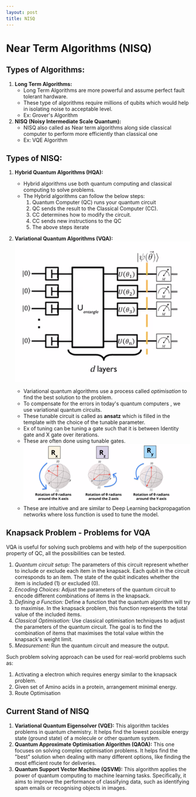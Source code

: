 ```yaml
---
layout: post
title: NISQ
---
```

# Near Term Algorithms (NISQ)
## Types of Algorithms:
1. **Long Term Algorithms:**
   - Long Term Algorithms are more powerful and assume perfect fault tolerant hardware.
   - These type of algorithms require millions of qubits which would help in isolating noise to acceptable level.
   - Ex: Grover's Algorithm
2. **NISQ (Noisy Intermediate Scale Quantum):** 
   - NISQ also called as Near term algorithms along side classical computer to perform more efficiently than classical one
   - Ex: VQE Algorithm

## Types of NISQ:
1. **Hybrid Quantum Algorithms (HQA):**
   - Hybrid algorithms use both quantum computing and classical computing to solve problems.
   - The Hybrid algorithms can follow the below steps:
     1. Quantum Computer (QC) runs your quantum circuit
     2. QC sends the result to the Classical Computer (CC).
     3. CC determines how to modify the circuit.
     4. CC sends new instructions to the QC
     5. The above steps iterate

2. **Variational Quantum Algorithms (VQA):**
   ![variational-quantum-algorithm](../assets/images/variational_quantum_algorithm.png)
   - Variational quantum algorithms use a process called *optimisation* to find the best solution to the problem.
   - To compensate for the errors in today's quantum computers , we use variational quantum circuits.
   - These tunable circuit is called as **ansatz** which is filled in the template with the choice of the tunable parameter.
   - Ex of tuning can be tuning a gate such that it is between Identity gate and X gate over iterations.
   - These are often done using tunable gates. ![tunable-gates](../assets/images/tunable_gates.png)
   - These are intuitive and are similar to Deep Learning backpropagation networks where loss function is used to tune the model.

## Knapsack Problem - Problems for VQA 
VQA is useful for solving such problems and with help of the superposition property of QC, all the possibilities can be tested.
1. *Quantum circuit setup:*  The parameters of this circuit represent whether to include or exclude each item in the knapsack. Each qubit in the circuit corresponds to an item. The state of the qubit indicates whether the item is included (1) or excluded (0).
2. *Encoding Choices:* Adjust the parameters of the quantum circuit to encode different combinations of items in the knapsack.
3. *Defining a Function:* Define a function that the quantum algorithm will try to maximise. In the knapsack problem, this function represents the total value of the included items.
4. *Classical Optimisation:* Use classical optimisation techniques to adjust the parameters of the quantum circuit. The goal is to find the combination of items that maximises the total value within the knapsack's weight limit.
5. *Measurement:* Run the quantum circuit and measure the output.

Such problem solving approach can be used for real-world problems such as:
1. Activating a electron which requires energy similar to the knapsack problem.
2. Given set of Amino acids in a protein, arrangement minimal energy.
3. Route Optimisation 

## Current Stand of NISQ
1. **Variational Quantum Eigensolver (VQE):** This algorithm tackles problems in quantum chemistry. It helps find the lowest possible energy state (ground state) of a molecule or other quantum system.
2. **Quantum Approximate Optimisation Algorithm (QAOA):** This one focuses on solving complex optimisation problems. It helps find the "best" solution when dealing with many different options, like finding the most efficient route for deliveries.
3. **Quantum Support Vector Machine (QSVM):** This algorithm applies the power of quantum computing to machine learning tasks. Specifically, it aims to improve the performance of classifying data, such as identifying spam emails or recognising objects in images.